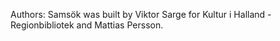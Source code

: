 Authors: 
Samsök was built by Viktor Sarge for Kultur i Halland - Regionbibliotek and Mattias Persson. 
